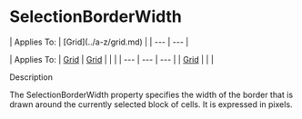 




<h1 class="heading"><span class="name">SelectionBorderWidth</span></h1>
| Applies To: | [Grid](../a-z/grid.md) |
| --- | ---  |

| Applies To: | [Grid](../a-z/grid.md) | [Grid](../a-z/grid.md) |  |  |
| --- | --- | ---  |
| [Grid](../a-z/grid.md) |  |  |


Description


The SelectionBorderWidth property specifies the width of the border that is drawn around the currently selected block of cells. It is expressed in pixels.



